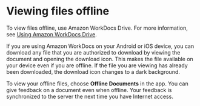 # Viewing files offline<a name="view-offline"></a>

To view files offline, use Amazon WorkDocs Drive\. For more information, see [Using Amazon WorkDocs Drive](workdocs_drive_help.md)\.

If you are using Amazon WorkDocs on your Android or iOS device, you can download any file that you are authorized to download by viewing the document and opening the download icon\. This makes the file available on your device even if you are offline\. If the file you are viewing has already been downloaded, the download icon changes to a dark background\.

To view your offline files, choose **Offline Documents** in the app\. You can give feedback on a document even when offline\. Your feedback is synchronized to the server the next time you have Internet access\.